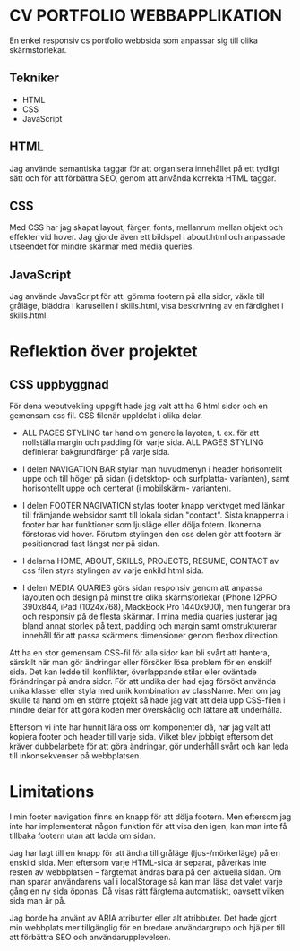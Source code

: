 # CV PORTFOLIO WEBBAPPLIKATION
En enkel responsiv cs portfolio webbsida som anpassar sig till olika skärmstorlekar.

## Tekniker
- HTML
- CSS
- JavaScript

## HTML
Jag använde semantiska taggar för att organisera innehållet på ett tydligt sätt och för att förbättra SEO, genom att anvånda korrekta HTML taggar.

## CSS
Med CSS har jag skapat layout, färger, fonts, mellanrum mellan objekt och effekter vid hover. Jag gjorde även ett bildspel i about.html och anpassade utseendet för mindre skärmar med media queries.

## JavaScript
Jag använde JavaScript för att: gömma footern på alla sidor, växla till gråläge, bläddra i karusellen i skills.html, visa beskrivning av en färdighet i skills.html.

# Reflektion över projektet

## CSS uppbyggnad

För dena webutvekling uppgift hade jag valt att ha 6 html sidor och en gemensam css fil. CSS filenär uppldelat i olika delar. 

- ALL PAGES STYLING tar hand om generella layoten, t. ex. för att nollställa margin och padding för varje sida. ALL PAGES STYLING definierar bakgrundfärger på varje sida. 

- I delen NAVIGATION BAR stylar man huvudmenyn i header horisontellt uppe och till höger på sidan (i detsktop- och surfplatta- varianten), samt horisontellt uppe och centerat (i mobilskärm- varianten). 

- I delen FOOTER NAGIVATION stylas footer knapp verktyget med länkar till främjande websidor samt till lokala sidan "contact". Sista knapperna i footer bar har funktioner som ljusläge eller dölja fotern. Ikonerna förstoras vid hover. Förutom stylingen den css delen gör att footern är positionerad fast längst ner på sidan. 

- I delarna HOME, ABOUT, SKILLS, PROJECTS, RESUME, CONTACT av css filen styrs stylingen av varje enkild html sida.

- I delen MEDIA QUARIES görs sidan responsiv genom att anpassa layouten och design på minst tre olika skärmstorlekar (iPhone 12PRO 390x844, iPad (1024x768), MackBook Pro 1440x900), men fungerar bra och responsiv på de flesta skärmar. I mina media quaries justerar jag bland annat storlek på text, padding och margin samt omstrukturerar innehåll för att passa skärmens dimensioner genom flexbox direction.

Att ha en stor gemensam CSS-fil för alla sidor kan bli svårt att hantera, särskilt när man gör ändringar eller försöker lösa problem för en enskilf sida. Det kan ledde till konflikter, överlappande stilar eller oväntade förändringar på andra sidor. För att undika der had ejag försökt använda unika klasser eller styla med unik kombination av className. Men om jag skulle ta hand om en större ptojekt så hade jag valt att dela upp CSS-filen i mindre delar för att göra koden mer överskådlig och lättare att underhålla.

Eftersom vi inte har hunnit lära oss om komponenter då, har jag valt att kopiera footer och header till varje sida. Vilket blev jobbigt eftersom det kräver dubbelarbete för att göra ändringar, gör underhåll svårt och kan leda till inkonsekvenser på webbplatsen.


# Limitations
I min footer navigation finns en knapp för att dölja footern. Men eftersom jag inte har implementerat någon funktion för att visa den igen, kan man inte få tillbaka footern utan att ladda om sidan.

Jag har lagt till en knapp för att ändra till gråläge (ljus-/mörkerläge) på en enskild sida. Men eftersom varje HTML-sida är separat, påverkas inte resten av webbplatsen – färgtemat ändras bara på den aktuella sidan. Om man sparar användarens val  i localStorage så kan man läsa det valet varje gång en ny sida öppnas. Då visas rätt färgtema automatiskt, oavsett vilken sida man är på.

Jag borde ha använt av ARIA atributter eller alt atribbuter. Det hade gjort min webbplats mer tillgänglig för en bredare användargrupp och hjälper till att förbättra SEO och användarupplevelsen.
